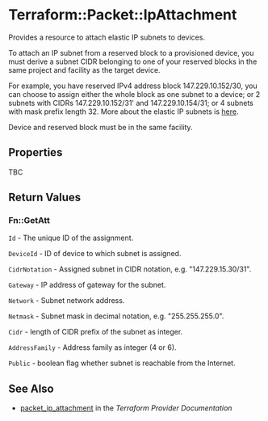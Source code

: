 # Terraform::Packet::IpAttachment

Provides a resource to attach elastic IP subnets to devices.

To attach an IP subnet from a reserved block to a provisioned device, you must derive a subnet CIDR belonging to
one of your reserved blocks in the same project and facility as the target device.

For example, you have reserved IPv4 address block 147.229.10.152/30, you can choose to assign either the whole
block as one subnet to a device; or 2 subnets with CIDRs 147.229.10.152/31' and 147.229.10.154/31; or 4 subnets
with mask prefix length 32. More about the elastic IP subnets is [here](https://help.packet.net/article/54-elastic-ips).

Device and reserved block must be in the same facility.

## Properties

TBC

## Return Values

### Fn::GetAtt

`Id` - The unique ID of the assignment.

`DeviceId` - ID of device to which subnet is assigned.

`CidrNotation` - Assigned subnet in CIDR notation, e.g. "147.229.15.30/31".

`Gateway` - IP address of gateway for the subnet.

`Network` - Subnet network address.

`Netmask` - Subnet mask in decimal notation, e.g. "255.255.255.0".

`Cidr` - length of CIDR prefix of the subnet as integer.

`AddressFamily` - Address family as integer (4 or 6).

`Public` - boolean flag whether subnet is reachable from the Internet.

## See Also

* [packet_ip_attachment](https://www.terraform.io/docs/providers/packet/r/ip_attachment.html) in the _Terraform Provider Documentation_